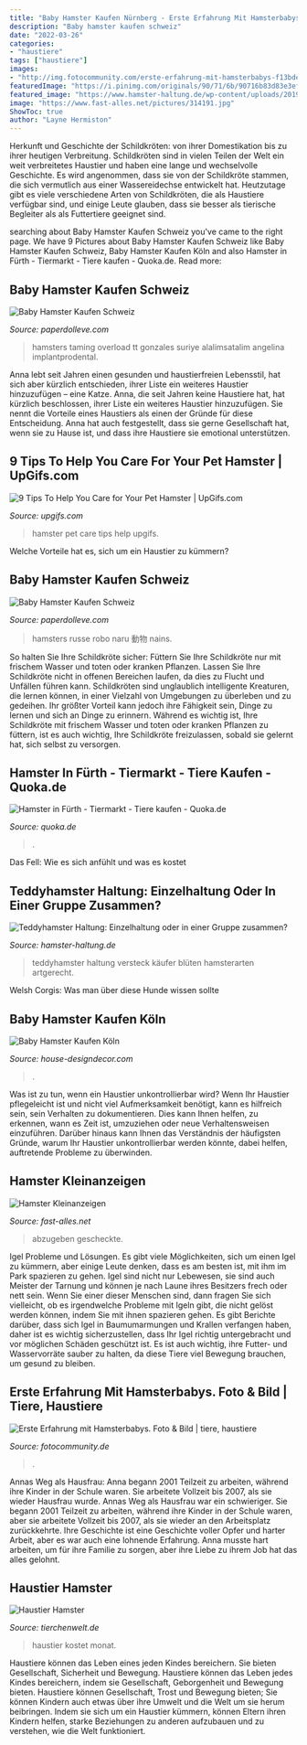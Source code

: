 ```yaml
---
title: "Baby Hamster Kaufen Nürnberg - Erste Erfahrung Mit Hamsterbabys. Foto &amp; Bild"
description: "Baby hamster kaufen schweiz"
date: "2022-03-26"
categories:
- "haustiere"
tags: ["haustiere"]
images:
- "http://img.fotocommunity.com/erste-erfahrung-mit-hamsterbabys-f13bde65-c067-4271-a40a-31c45169d9df.jpg?width=1000"
featuredImage: "https://i.pinimg.com/originals/90/71/6b/90716b83d83e3eff2b84106f3e71fda9.jpg"
featured_image: "https://www.hamster-haltung.de/wp-content/uploads/2019/02/teddyhamster-hoehle.jpg"
image: "https://www.fast-alles.net/pictures/314191.jpg"
ShowToc: true
author: "Layne Hermiston"
---
```



Herkunft und Geschichte der Schildkröten: von ihrer Domestikation bis zu ihrer heutigen Verbreitung.
Schildkröten sind in vielen Teilen der Welt ein weit verbreitetes Haustier und haben eine lange und wechselvolle Geschichte. Es wird angenommen, dass sie von der Schildkröte stammen, die sich vermutlich aus einer Wassereidechse entwickelt hat. Heutzutage gibt es viele verschiedene Arten von Schildkröten, die als Haustiere verfügbar sind, und einige Leute glauben, dass sie besser als tierische Begleiter als als Futtertiere geeignet sind.

	

		
searching about Baby Hamster Kaufen Schweiz you've came to the right page. We have 9 Pictures about Baby Hamster Kaufen Schweiz like Baby Hamster Kaufen Schweiz, Baby Hamster Kaufen Köln and also Hamster in Fürth - Tiermarkt - Tiere kaufen - Quoka.de. Read more:
		
    
## Baby Hamster Kaufen Schweiz

<img loading=lazy src="https://i.pinimg.com/originals/eb/7f/d0/eb7fd08399af546de7e11703c7ec9e4d.jpg" onerror="this.onerror=null;this.src='https://tse1.mm.bing.net/th?id=OIP.9knLkbJHoxN5L_CL_CSEJAHaJ4&amp;pid=15.1';" alt="Baby Hamster Kaufen Schweiz">

_Source: paperdolleve.com_

>hamsters taming overload tt gonzales suriye alalimsatalim angelina implantprodental. 

	

Anna lebt seit Jahren einen gesunden und haustierfreien Lebensstil, hat sich aber kürzlich entschieden, ihrer Liste ein weiteres Haustier hinzuzufügen – eine Katze.
Anna, die seit Jahren keine Haustiere hat, hat kürzlich beschlossen, ihrer Liste ein weiteres Haustier hinzuzufügen. Sie nennt die Vorteile eines Haustiers als einen der Gründe für diese Entscheidung. Anna hat auch festgestellt, dass sie gerne Gesellschaft hat, wenn sie zu Hause ist, und dass ihre Haustiere sie emotional unterstützen.

    
## 9 Tips To Help You Care For Your Pet Hamster | UpGifs.com

<img loading=lazy src="https://upgifs.com/blog/wp-content/uploads/2018/04/pet-hamster-1024x682.jpeg" onerror="this.onerror=null;this.src='https://tse4.mm.bing.net/th?id=OIP.qkmMrJV0meyxO69a5ewkLAHaE7&amp;pid=15.1';" alt="9 Tips To Help You Care for Your Pet Hamster | UpGifs.com">

_Source: upgifs.com_

>hamster pet care tips help upgifs. 

	

Welche Vorteile hat es, sich um ein Haustier zu kümmern?

    
## Baby Hamster Kaufen Schweiz

<img loading=lazy src="https://i.pinimg.com/originals/90/71/6b/90716b83d83e3eff2b84106f3e71fda9.jpg" onerror="this.onerror=null;this.src='https://tse2.mm.bing.net/th?id=OIP.r9DftUuFQJ5MI70XnbZGMgHaJ4&amp;pid=15.1';" alt="Baby Hamster Kaufen Schweiz">

_Source: paperdolleve.com_

>hamsters russe robo naru 動物 nains. 

	

So halten Sie Ihre Schildkröte sicher: Füttern Sie Ihre Schildkröte nur mit frischem Wasser und toten oder kranken Pflanzen. Lassen Sie Ihre Schildkröte nicht in offenen Bereichen laufen, da dies zu Flucht und Unfällen führen kann.
Schildkröten sind unglaublich intelligente Kreaturen, die lernen können, in einer Vielzahl von Umgebungen zu überleben und zu gedeihen. Ihr größter Vorteil kann jedoch ihre Fähigkeit sein, Dinge zu lernen und sich an Dinge zu erinnern. Während es wichtig ist, Ihre Schildkröte mit frischem Wasser und toten oder kranken Pflanzen zu füttern, ist es auch wichtig, Ihre Schildkröte freizulassen, sobald sie gelernt hat, sich selbst zu versorgen.

    
## Hamster In Fürth - Tiermarkt - Tiere Kaufen - Quoka.de

<img loading=lazy src="https://pic0.qimage.de/11/61/00/r228006111.jpg" onerror="this.onerror=null;this.src='https://tse1.mm.bing.net/th?id=OIP.5BgSSx5ue-r8bG_7WH7JlAAAAA&amp;pid=15.1';" alt="Hamster in Fürth - Tiermarkt - Tiere kaufen - Quoka.de">

_Source: quoka.de_

>. 

	

Das Fell: Wie es sich anfühlt und was es kostet

    
## Teddyhamster Haltung: Einzelhaltung Oder In Einer Gruppe Zusammen?

<img loading=lazy src="https://www.hamster-haltung.de/wp-content/uploads/2019/02/teddyhamster-hoehle.jpg" onerror="this.onerror=null;this.src='https://tse4.mm.bing.net/th?id=OIP.pIwhtDAg0ptTej3MZenGpgHaDt&amp;pid=15.1';" alt="Teddyhamster Haltung: Einzelhaltung oder in einer Gruppe zusammen?">

_Source: hamster-haltung.de_

>teddyhamster haltung versteck käufer blüten hamsterarten artgerecht. 

	

Welsh Corgis: Was man über diese Hunde wissen sollte

    
## Baby Hamster Kaufen Köln

<img loading=lazy src="https://i.pinimg.com/originals/be/dd/61/bedd611f1359522083803767cc02858c.jpg" onerror="this.onerror=null;this.src='https://tse2.mm.bing.net/th?id=OIP.-ohPOOZsb9OwW7wrg9pvUQHaJ4&amp;pid=15.1';" alt="Baby Hamster Kaufen Köln">

_Source: house-designdecor.com_

>. 

	

Was ist zu tun, wenn ein Haustier unkontrollierbar wird?
Wenn Ihr Haustier pflegeleicht ist und nicht viel Aufmerksamkeit benötigt, kann es hilfreich sein, sein Verhalten zu dokumentieren. Dies kann Ihnen helfen, zu erkennen, wann es Zeit ist, umzuziehen oder neue Verhaltensweisen einzuführen. Darüber hinaus kann Ihnen das Verständnis der häufigsten Gründe, warum Ihr Haustier unkontrollierbar werden könnte, dabei helfen, auftretende Probleme zu überwinden.

    
## Hamster Kleinanzeigen

<img loading=lazy src="https://www.fast-alles.net/pictures/314191.jpg" onerror="this.onerror=null;this.src='https://tse4.mm.bing.net/th?id=OIP.Z748lmNMyhA_B6IgVy3poQHaFg&amp;pid=15.1';" alt="Hamster Kleinanzeigen">

_Source: fast-alles.net_

>abzugeben gescheckte. 

	

Igel Probleme und Lösungen.
Es gibt viele Möglichkeiten, sich um einen Igel zu kümmern, aber einige Leute denken, dass es am besten ist, mit ihm im Park spazieren zu gehen. Igel sind nicht nur Lebewesen, sie sind auch Meister der Tarnung und können je nach Laune ihres Besitzers frech oder nett sein. Wenn Sie einer dieser Menschen sind, dann fragen Sie sich vielleicht, ob es irgendwelche Probleme mit Igeln gibt, die nicht gelöst werden können, indem Sie mit ihnen spazieren gehen.
Es gibt Berichte darüber, dass sich Igel in Baumumarmungen und Krallen verfangen haben, daher ist es wichtig sicherzustellen, dass Ihr Igel richtig untergebracht und vor möglichen Schäden geschützt ist. Es ist auch wichtig, ihre Futter- und Wasservorräte sauber zu halten, da diese Tiere viel Bewegung brauchen, um gesund zu bleiben.

    
## Erste Erfahrung Mit Hamsterbabys. Foto &amp; Bild | Tiere, Haustiere

<img loading=lazy src="http://img.fotocommunity.com/erste-erfahrung-mit-hamsterbabys-f13bde65-c067-4271-a40a-31c45169d9df.jpg?width=1000" onerror="this.onerror=null;this.src='https://tse4.mm.bing.net/th?id=OIP.XdyA53XBJx7uO5_uxRfQewHaFj&amp;pid=15.1';" alt="Erste Erfahrung mit Hamsterbabys. Foto &amp; Bild | tiere, haustiere">

_Source: fotocommunity.de_

>. 

	

Annas Weg als Hausfrau: Anna begann 2001 Teilzeit zu arbeiten, während ihre Kinder in der Schule waren. Sie arbeitete Vollzeit bis 2007, als sie wieder Hausfrau wurde.
Annas Weg als Hausfrau war ein schwieriger. Sie begann 2001 Teilzeit zu arbeiten, während ihre Kinder in der Schule waren, aber sie arbeitete Vollzeit bis 2007, als sie wieder an den Arbeitsplatz zurückkehrte. Ihre Geschichte ist eine Geschichte voller Opfer und harter Arbeit, aber es war auch eine lohnende Erfahrung. Anna musste hart arbeiten, um für ihre Familie zu sorgen, aber ihre Liebe zu ihrem Job hat das alles gelohnt.

    
## Haustier Hamster

<img loading=lazy src="http://www.tierchenwelt.de/images/stories/haustiere/hamster/hamster_karton_m.jpg" onerror="this.onerror=null;this.src='https://tse2.mm.bing.net/th?id=OIP.SwGRkfrORDiwujIdrDD1vQAAAA&amp;pid=15.1';" alt="Haustier Hamster">

_Source: tierchenwelt.de_

>haustier kostet monat. 

	

Haustiere können das Leben eines jeden Kindes bereichern. Sie bieten Gesellschaft, Sicherheit und Bewegung.
Haustiere können das Leben jedes Kindes bereichern, indem sie Gesellschaft, Geborgenheit und Bewegung bieten. Haustiere können Gesellschaft, Trost und Bewegung bieten; Sie können Kindern auch etwas über ihre Umwelt und die Welt um sie herum beibringen. Indem sie sich um ein Haustier kümmern, können Eltern ihren Kindern helfen, starke Beziehungen zu anderen aufzubauen und zu verstehen, wie die Welt funktioniert.

